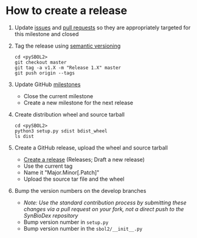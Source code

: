 # How to create a release

1. Update [issues](https://github.com/SynBioDex/pySBOL2/issues) and
   [pull requests](https://github.com/SynBioDex/pySBOL2/pulls) so they
   are appropriately targeted for this milestone and closed
1. Tag the release using [semantic versioning](http://semver.org)

   ```shell
   cd <pySBOL2>
   git checkout master
   git tag -a v1.X -m "Release 1.X" master
   git push origin --tags
   ```

1. Update GitHub [milestones](https://github.com/SynBioDex/pySBOL2/milestones)
   * Close the current milestone
   * Create a new milestone for the next release
1. Create distribution wheel and source tarball

   ```shell
   cd <pySBOL2>
   python3 setup.py sdist bdist_wheel
   ls dist
   ```

1. Create a GitHub release, upload the wheel and source tarball
   * [Create a release](https://github.com/SynBioDex/pySBOL2/releases/new) (Releases; Draft a new release)
   * Use the current tag
   * Name it "Major.Minor[.Patch]"
   * Upload the source tar file and the wheel
1. Bump the version numbers on the develop branches
   * _Note: Use the standard contribution process by submitting these
     changes via a pull request on your fork, not a direct push to the
     SynBioDex repository_
   * Bump version number in `setup.py`
   * Bump version number in the `sbol2/__init__.py`
